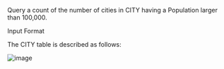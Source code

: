 Query a count of the number of cities in CITY having a Population larger than 100,000.

Input Format

The CITY table is described as follows:

![image](https://user-images.githubusercontent.com/38153316/158720829-5205cf4f-a0a6-4af5-aa50-39dc6fe8ec78.png)
